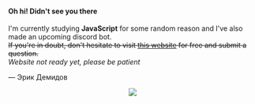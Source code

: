 #### Oh hi! Didn't see you there
I'm currently studying **JavaScript** for some random reason and I've also made an upcoming discord bot.\
~~If you're in doubt, don't hesitate to visit <a href="https://questions.haruu.gq">this website</a> for free and submit a question.~~ \
*Website not ready yet, please be patient*

—  Эрик Демидов

<div align="center">
  <img align="center" src="https://github-readme-stats.vercel.app/api/top-langs/?username=ivnsrrn&hide=shell&title_color=ffffff&text_color=c9cacc&icon_color=2bbc8a&bg_color=1d1f21" />
</div>
